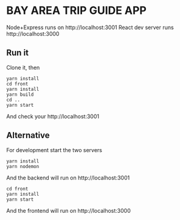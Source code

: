 # BAY AREA TRIP GUIDE APP


Node+Express runs on http://localhost:3001
React dev server runs http://localhost:3000

## Run it

Clone it, then

```
yarn install
cd front
yarn install
yarn build
cd ..
yarn start
```

And check your http://localhost:3001

## Alternative

For development start the two servers

```
yarn install
yarn nodemon
```

And the backend will run on http://localhost:3001

```
cd front
yarn install
yarn start
```

And the frontend will run on http://localhost:3000
